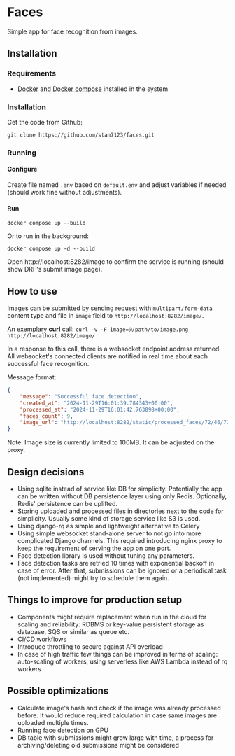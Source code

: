 # Faces
Simple app for face recognition from images.

## Installation

### Requirements
- [Docker](https://docs.docker.com/engine/install/) and [Docker compose](https://docs.docker.com/compose/install/) installed in the system

### Installation

Get the code from Github:
```
git clone https://github.com/stan7123/faces.git
```

### Running

#### Configure
Create file named `.env` based on `default.env` and adjust variables if needed (should work fine without adjustments).

#### Run
```
docker compose up --build
```
Or to run in the background:
```
docker compose up -d --build
```

Open http://localhost:8282/image to confirm the service is running (should show DRF's submit image page). 

## How to use

Images can be submitted by sending request with `multipart/form-data` content type and file in `image` field to `http://localhost:8282/image/`.

An exemplary **curl** call: `curl -v -F image=@/path/to/image.png http://localhost:8282/image/`

In a response to this call, there is a websocket endpoint address returned. All websocket's connected clients are notified in real time about each successful face recognition.

Message format: 
```json
{
    "message": "Successful face detection", 
    "created_at": "2024-11-29T16:01:39.784343+00:00", 
    "processed_at": "2024-11-29T16:01:42.763898+00:00", 
    "faces_count": 9, 
    "image_url": "http://localhost:8282/static/processed_faces/72/46/7246f927-94a4-4225-9a56-b52bab894ad0.jpg"
}
```

Note: Image size is currently limited to 100MB. It can be adjusted on the proxy. 


## Design decisions
- Using sqlite instead of service like DB for simplicity. Potentially the app can be written without DB persistence layer using only Redis. Optionally, Redis' persistence can be uplifted.
- Storing uploaded and processed files in directories next to the code for simplicity. Usually some kind of storage service like S3 is used.
- Using django-rq as simple and lightweight alternative to Celery
- Using simple websocket stand-alone server to not go into more complicated Django channels. This required introducing nginx proxy to keep the requirement of serving the app on one port.
- Face detection library is used without tuning any parameters.
- Face detection tasks are retried 10 times with exponential backoff in case of error. After that, submissions can be ignored or a periodical task (not implemented) might try to schedule them again.  

## Things to improve for production setup
- Components might require replacement when run in the cloud for scaling and reliability: RDBMS or key-value persistent storage as database, SQS or similar as queue etc.
- CI/CD workflows
- Introduce throttling to secure against API overload
- In case of high traffic few things can be improved in terms of scaling: auto-scaling of workers, using serverless like AWS Lambda instead of rq workers

## Possible optimizations
- Calculate image's hash and check if the image was already processed before. It would reduce required calculation in case same images are uploaded multiple times.
- Running face detection on GPU
- DB table with submissions might grow large with time, a process for archiving/deleting old submissions might be considered
